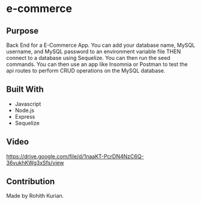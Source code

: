 # e-commerce

## Purpose
Back End for a E-Commerce App. You can add your database name, MySQL username, and MySQL password to an environment variable file
THEN connect to a database using Sequelize. You can then run the seed commands. You can then use an app like Insomnia or Postman to test the api routes to perform CRUD operations 
on the MySQL database. 

## Built With
* Javascript
* Node.js
* Express
* Sequelize

## Video
https://drive.google.com/file/d/1naaKT-PcrDN4NzC6Q-36vukhKWg3xSfs/view

## Contribution
Made by Rohith Kurian. 